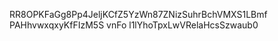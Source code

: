RR8OPKFaGg8Pp4JeljKCfZ5YzWn87ZNizSuhrBchVMXS1LBmf PAHhvwxqxyKfFIzM5S vnFo
l1lYhoTpxLwVRelaHcsSzwaub0